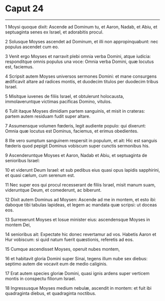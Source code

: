 # Caput 24

***

1 Moysi quoque dixit: Ascende ad Dominum tu, et Aaron, Nadab, et Abiu, et septuaginta senes ex Israel, et adorabitis procul.

2 Solusque Moyses ascendet ad Dominum, et illi non appropinquabunt: nec populus ascendet cum eo.

3 Venit ergo Moyses et narravit plebi omnia verba Domini, atque iudicia: responditque omnis populus una voce: Omnia verba Domini, quæ locutus est, faciemus.

4 Scripsit autem Moyses universos sermones Domini: et mane consurgens ædificavit altare ad radices montis, et duodecim titulos per duodecim tribus Israel.

5 Misitque iuvenes de filiis Israel, et obtulerunt holocausta, immolaveruntque victimas pacificas Domino, vitulos.

6 Tulit itaque Moyses dimidiam partem sanguinis, et misit in crateras: partem autem residuam fudit super altare.

7 Assumensque volumen fœderis, legit audiente populo: qui dixerunt: Omnia quæ locutus est Dominus, faciemus, et erimus obedientes.

8 Ille vero sumptum sanguinem respersit in populum, et ait: Hic est sanguis fœderis quod pepigit Dominus vobiscum super cunctis sermonibus his.

9 Ascenderuntque Moyses et Aaron, Nadab et Abiu, et septuaginta de senioribus Israel:

10 et viderunt Deum Israel: et sub pedibus eius quasi opus lapidis sapphirini, et quasi cælum, cum serenum est.

11 Nec super eos qui procul recesserant de filiis Israel, misit manum suam, videruntque Deum, et comederunt, ac biberunt.

12 Dixit autem Dominus ad Moysen: Ascende ad me in montem, et esto ibi: daboque tibi tabulas lapideas, et legem ac mandata quæ scripsi: ut doceas eos.

13 Surrexerunt Moyses et Iosue minister eius: ascendensque Moyses in montem Dei,

14 senioribus ait: Expectate hic donec revertamur ad vos. Habetis Aaron et Hur vobiscum: si quid natum fuerit quæstionis, referetis ad eos.

15 Cumque ascendisset Moyses, operuit nubes montem,

16 et habitavit gloria Domini super Sinai, tegens illum nube sex diebus: septimo autem die vocavit eum de medio caliginis.

17 Erat autem species gloriæ Domini, quasi ignis ardens super verticem montis in conspectu filiorum Israel.

18 Ingressusque Moyses medium nebulæ, ascendit in montem: et fuit ibi quadraginta diebus, et quadraginta noctibus.

